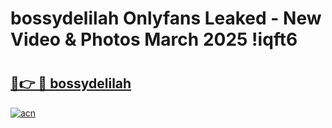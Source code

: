 # bossydelilah Onlyfans Leaked - New Video & Photos March 2025 !iqft6

# <h2><a href="https://mbtmm3.iuczelnia.edu.pl?title=bossydelilah&ref=iqft6">🔗👉 🔴 bossydelilah</a></h2>

[![acn](https://github.com/user-attachments/assets/0f9c940e-d8b0-45ae-aac7-cd30a18b3e1c)](https://mbtmm3.iuczelnia.edu.pl?title=bossydelilah&ref=iqft6)

